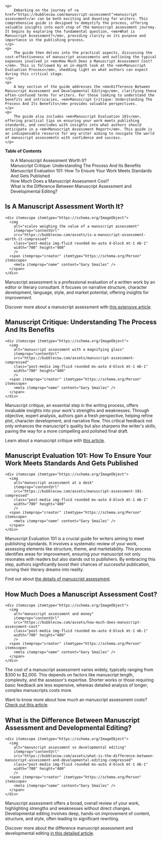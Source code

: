 <div data-spy="scroll" data-target="#toc" data-offset="0">

    <p>
        Embarking on the journey of <a href="https://bubblecow.com/manuscript-assessment">manuscript assessment</a> can be both exciting and daunting for writers. This comprehensive guide is designed to demystify the process, offering valuable insights into each step of the manuscript assessment journey. It begins by exploring the fundamental question, <em>What is Manuscript Assessment?</em>, providing clarity on its purpose and importance in the publishing process. 
    </p>
    <p>
        The guide then delves into the practical aspects, discussing the cost-effectiveness of manuscript assessments and outlining the typical expenses involved in <em>How Much Does a Manuscript Assessment Cost?</em>. This is followed by an in-depth look at the <em>Manuscript Evaluation Process</em>, shedding light on what authors can expect during this critical stage. 
    </p>
    <p>
        A key section of the guide addresses the <em>Difference Between Manuscript Assessment and Developmental Editing</em>, clarifying these often-confused terms for writers. For those looking to understand the benefits and intricacies, <em>Manuscript Critique: Understanding The Process And Its Benefits</em> provides valuable perspectives. 
    </p>
    <p>
        The guide also includes <em>Manuscript Evaluation 101</em>, offering practical tips on ensuring your work meets publishing standards, and concludes with insights into what authors should anticipate in a <em>Manuscript Assessment Report</em>. This guide is an indispensable resource for any writer aiming to navigate the world of manuscript assessments with confidence and success.
    </p>

<div class="toc card bg-light" id="toc">
 <p class="card-header"><strong>Table of Contents</strong></p>
  <div class="card-body">
    <ul>
      <li><a href="#manuscript-assessment-worth">Is A Manuscript Assessment Worth It?</a></li>
      <li><a href="#manuscript-critique">Manuscript Critique: Understanding The Process And Its Benefits</a></li>
      <li><a href="#manuscript-evaluation-101">Manuscript Evaluation 101: How To Ensure Your Work Meets Standards And Gets Published</a></li>
      <li><a href="#manuscript-assessment-cost">How Much Does a Manuscript Assessment Cost?</a></li>
      <li><a href="#difference-assessment-developmental-editing">What is the Difference Between Manuscript Assessment and Developmental Editing?</a></li>
    </ul>
  </div>
</div>

<h2 id="manuscript-assessment-worth">Is A Manuscript Assessment Worth It?</h2>

    <div itemscope itemtype="https://schema.org/ImageObject">
      <img 
        alt="scales weighing the value of a manuscript assessment" 
        itemprop="contentUrl" 
        src="https://bubblecow.com/assets/is-a-manuscript-assessment-worth-it-compressed" 
        class="post-media img-fluid rounded mx-auto d-block mt-1 mb-1" 
        width="700" height="400"
        />
      <span itemprop="creator" itemtype="https://schema.org/Person" itemscope>
        <meta itemprop="name" content="Gary Smailes" />
      </span>
    </div>

<p>Manuscript assessment is a professional evaluation of a written work by an editor or literary consultant. It focuses on narrative structure, character development, language, style, and market potential, offering insights for improvement.</p>


<div class="alert alert-primary" role="alert">
    Discover more about a manuscript assessment with <a href="https://bubblecow.com/blog/is-a-manuscript-assessment-worth-it">this extensive article</a>.
</div>

<h2 id="manuscript-critique">Manuscript Critique: Understanding The Process And Its Benefits</h2>

    <div itemscope itemtype="https://schema.org/ImageObject">
      <img 
        alt="manuscript assessment with a magnifying glass" 
        itemprop="contentUrl" 
        src="https://bubblecow.com/assets/manuscript-assessment-compressed" 
        class="post-media img-fluid rounded mx-auto d-block mt-1 mb-1" 
        width="700" height="400"
        />
      <span itemprop="creator" itemtype="https://schema.org/Person" itemscope>
        <meta itemprop="name" content="Gary Smailes" />
      </span>
    </div>

<p>Manuscript critique, an essential step in the writing process, offers invaluable insights into your work's strengths and weaknesses. Through objective, expert analysis, authors gain a fresh perspective, helping refine plot, character development, and narrative flow. This critical feedback not only enhances the manuscript's quality but also sharpens the writer's skills, paving the way for a more compelling and polished final draft.</p>


<div class="alert alert-primary" role="alert">
    Learn about a manuscript critique with <a href="https://bubblecow.com/blog/manuscript-critique/">this article</a>.
</div>


<h2 id="manuscript-evaluation-101">Manuscript Evaluation 101: How To Ensure Your Work Meets Standards And Gets Published</h2>

    <div itemscope itemtype="https://schema.org/ImageObject">
      <img 
        alt="manuscript assessment at a desk" 
        itemprop="contentUrl" 
        src="https://bubblecow.com/assets/manuscript-assessment-101-compressed" 
        class="post-media img-fluid rounded mx-auto d-block mt-1 mb-1" 
        width="700" height="400"
        />
      <span itemprop="creator" itemtype="https://schema.org/Person" itemscope>
        <meta itemprop="name" content="Gary Smailes" />
      </span>
    </div>

<p>Manuscript Evaluation 101 is a crucial guide for writers aiming to meet publishing standards. It involves a systematic review of your work, assessing elements like structure, theme, and marketability. This process identifies areas for improvement, ensuring your manuscript not only resonates with readers but also stands out to publishers. By embracing this step, authors significantly boost their chances of successful publication, turning their literary dreams into reality.</p>


<div class="alert alert-primary" role="alert">
    Find out about <a href="https://bubblecow.com/blog/manuscript-evaluation">the details of manuscript assessment</a>.
</div>

<h2 id="manuscript-assessment-cost">How Much Does a Manuscript Assessment Cost?</h2>

    <div itemscope itemtype="https://schema.org/ImageObject">
      <img 
        alt="manuscript assessment and money" 
        itemprop="contentUrl" 
        src="https://bubblecow.com/assets/how-much-does-manuscript-assessment-cost" 
        class="post-media img-fluid rounded mx-auto d-block mt-1 mb-1" 
        width="700" height="400"
        />
      <span itemprop="creator" itemtype="https://schema.org/Person" itemscope>
        <meta itemprop="name" content="Gary Smailes" />
      </span>
    </div>

<p>The cost of a manuscript assessment varies widely, typically ranging from $300 to $2,000. This depends on factors like manuscript length, complexity, and the assessor's expertise. Shorter works or those requiring basic feedback are less expensive, whereas detailed analysis of longer, complex manuscripts costs more.</p>

<div class="alert alert-primary" role="alert">
    Want to know more about how much an manuscript assessment costs? <a href="https://bubblecow.com/blog/how-much-does-manuscript-assessment-cost">Check out this article</a>.
</div>


<h2 id="difference-assessment-developmental-editing">What is the Difference Between Manuscript Assessment and Developmental Editing?</h2>

    <div itemscope itemtype="https://schema.org/ImageObject">
      <img 
        alt="manuscript assessment vs developmental editing" 
        itemprop="contentUrl" 
        src="https://bubblecow.com/assets/what-is-the-difference-between-manuscript-assessment-and-developmental-editing-compressed" 
        class="post-media img-fluid rounded mx-auto d-block mt-1 mb-1" 
        width="700" height="400"
        />
      <span itemprop="creator" itemtype="https://schema.org/Person" itemscope>
        <meta itemprop="name" content="Gary Smailes" />
      </span>
    </div>

<p>Manuscript assessment offers a broad, overall review of your work, highlighting strengths and weaknesses without direct changes. Developmental editing involves deep, hands-on improvement of content, structure, and style, often leading to significant rewriting.</p>

<div class="alert alert-primary" role="alert">
    Discover more about the difference manuscript assessment and developmental editing <a href="https://bubblecow.com/blog/manuscript-assessment-v-developmental-editing">in this detailed article</a>.
</div>

</div>